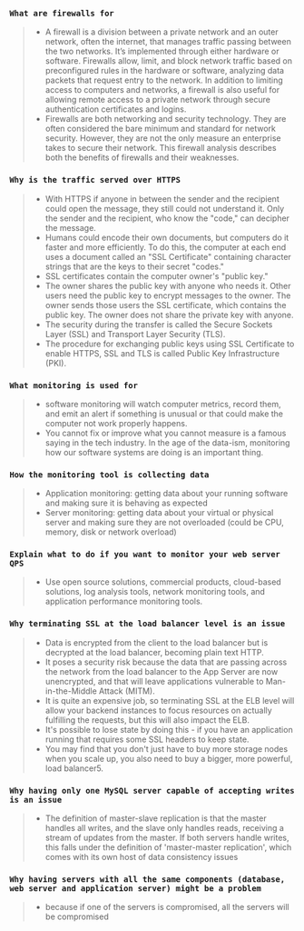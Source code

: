 ### ```What are firewalls for```
>- A firewall is a division between a private network and an outer network, often the internet, that manages traffic passing between the two networks. It’s implemented through either hardware or software. Firewalls allow, limit, and block network traffic based on preconfigured rules in the hardware or software, analyzing data packets that request entry to the network. In addition to limiting access to computers and networks, a firewall is also useful for allowing remote access to a private network through secure authentication certificates and logins.
>- Firewalls are both networking and security technology. They are often considered the bare minimum and standard for network security. However, they are not the only measure an enterprise takes to secure their network. This firewall analysis describes both the benefits of firewalls and their weaknesses.

### ```Why is the traffic served over HTTPS```
>- With HTTPS if anyone in between the sender and the recipient could open the message, they still could not understand it. Only the sender and the recipient, who know the "code," can decipher the message.
>- Humans could encode their own documents, but computers do it faster and more efficiently. To do this, the computer at each end uses a document called an "SSL Certificate" containing character strings that are the keys to their secret "codes."
>- SSL certificates contain the computer owner's "public key."
>- The owner shares the public key with anyone who needs it. Other users need the public key to encrypt messages to the owner. The owner sends those users the SSL certificate, which contains the public key. The owner does not share the private key with anyone.
>- The security during the transfer is called the Secure Sockets Layer (SSL) and Transport Layer Security (TLS).
>- The procedure for exchanging public keys using SSL Certificate to enable HTTPS, SSL and TLS is called Public Key Infrastructure (PKI).

### ```What monitoring is used for```
>- software monitoring will watch computer metrics, record them, and emit an alert if something is unusual or that could make the computer not work properly happens.
>- You cannot fix or improve what you cannot measure is a famous saying in the tech industry. In the age of the data-ism, monitoring how our software systems are doing is an important thing.

### ```How the monitoring tool is collecting data```
>- Application monitoring: getting data about your running software and making sure it is behaving as expected
>- Server monitoring: getting data about your virtual or physical server and making sure they are not overloaded (could be CPU, memory, disk or network overload)

### ```Explain what to do if you want to monitor your web server QPS```
>- Use open source solutions, commercial products, cloud-based solutions, log analysis tools, network monitoring tools, and application performance monitoring tools.


### ```Why terminating SSL at the load balancer level is an issue```
>- Data is encrypted from the client to the load balancer but is decrypted at the load balancer, becoming plain text HTTP.
>- It poses a security risk because the data that are passing across the network from the load balancer to the App Server are now unencrypted, and that will leave applications vulnerable to Man-in-the-Middle Attack (MITM).
>- It is quite an expensive job, so terminating SSL at the ELB level will allow your backend instances to focus resources on actually fulfilling the requests, but this will also impact the ELB.
>- It's possible to lose state by doing this - if you have an application running that requires some SSL headers to keep state.
>- You may find that you don't just have to buy more storage nodes when you scale up, you also need to buy a bigger, more powerful, load balancer5.

### ```Why having only one MySQL server capable of accepting writes is an issue```
>- The definition of master-slave replication is that the master handles all writes, and the slave only handles reads, receiving a stream of updates from the master. If both servers handle writes, this falls under the definition of 'master-master replication', which comes with its own host of data consistency issues

### ```Why having servers with all the same components (database, web server and application server) might be a problem```
>- because if one of the servers is compromised, all the servers will be compromised